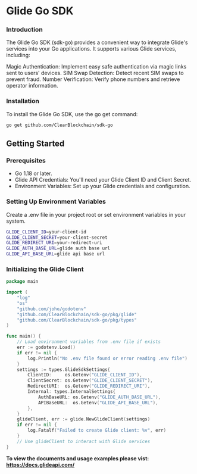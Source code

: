 # Glide Go SDK

### Introduction
The Glide Go SDK (sdk-go) provides a convenient way to integrate Glide's services into your Go applications. It supports various Glide services, including:

Magic Authentication: Implement easy safe authentication via magic links sent to users' devices.
SIM Swap Detection: Detect recent SIM swaps to prevent fraud.
Number Verification: Verify phone numbers and retrieve operator information.

### Installation
To install the Glide Go SDK, use the go get command:

```bash
go get github.com/ClearBlockchain/sdk-go
```
## Getting Started

### Prerequisites

* Go 1.18 or later.
* Glide API Credentials: You'll need your Glide Client ID and Client Secret.
* Environment Variables: Set up your Glide credentials and configuration.

### Setting Up Environment Variables

Create a .env file in your project root or set environment variables in your system.

```bash
GLIDE_CLIENT_ID=your-client-id
GLIDE_CLIENT_SECRET=your-client-secret
GLIDE_REDIRECT_URI=your-redirect-uri
GLIDE_AUTH_BASE_URL=glide auth base url
GLIDE_API_BASE_URL=glide api base url
```

### Initializing the Glide Client

```go
package main

import (
    "log"
    "os"
    "github.com/joho/godotenv"
    "github.com/ClearBlockchain/sdk-go/pkg/glide"
    "github.com/ClearBlockchain/sdk-go/pkg/types"
)

func main() {
    // Load environment variables from .env file if exists
    err := godotenv.Load()
    if err != nil {
        log.Println("No .env file found or error reading .env file")
    }
    settings := types.GlideSdkSettings{
        ClientID:     os.Getenv("GLIDE_CLIENT_ID"),
        ClientSecret: os.Getenv("GLIDE_CLIENT_SECRET"),
        RedirectURI:  os.Getenv("GLIDE_REDIRECT_URI"),
        Internal: types.InternalSettings{
            AuthBaseURL: os.Getenv("GLIDE_AUTH_BASE_URL"),
            APIBaseURL:  os.Getenv("GLIDE_API_BASE_URL"),
        },
    }
    glideClient, err := glide.NewGlideClient(settings)
    if err != nil {
        log.Fatalf("Failed to create Glide client: %v", err)
    }
    // Use glideClient to interact with Glide services
}
```


**To view the documents and usage examples please vist: https://docs.glideapi.com/**


